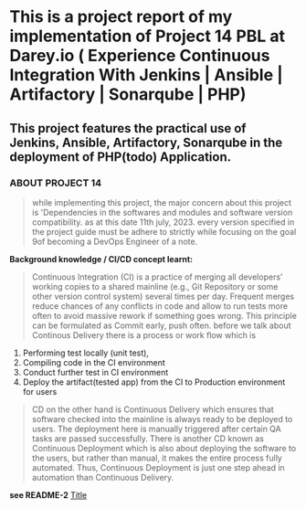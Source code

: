 # This is a project report of my implementation of  Project 14 PBL at Darey.io ( Experience Continuous Integration With Jenkins | Ansible | Artifactory | Sonarqube | PHP)
##  This project features the practical use of Jenkins, Ansible, Artifactory, Sonarqube in the deployment of PHP(todo) Application.


### ABOUT PROJECT 14
> while implementing this project, the major concern  about this project is 'Dependencies in the softwares and modules and software version compatibility. as at this date 11th july, 2023. every version specified in the project guide must be adhere to strictly while focusing on the goal 9of becoming a DevOps Engineer of a note.

**Background knowledge / CI/CD concept learnt:**
> Continuous Integration (CI) is a practice of merging all developers’ working copies to a shared mainline (e.g., Git Repository or some other version control system) several times per day. Frequent merges reduce chances of any conflicts in code and allow to run tests more often to avoid massive rework if something goes wrong. This principle can be formulated as Commit early, push often.
> before we talk about Continous Delivery there is a process or work flow which is 
 1. Performing test locally (unit test),
 2. Compiling code in the CI environment
 3. Conduct further test in CI environment
 4. Deploy the artifact(tested app) from the CI to Production environment for users

> CD on the other hand is Continuous Delivery which ensures that software checked into the mainline is always ready to be deployed to users. The deployment here is manually triggered after certain QA tasks are passed successfully. There is another CD known as Continuous Deployment which is also about deploying the software to the users, but rather than manual, it makes the entire process fully automated. Thus, Continuous Deployment is just one step ahead in automation than Continuous Delivery.
>
**see README-2**
[Title](README-2.md)

